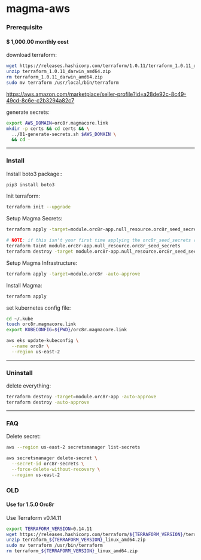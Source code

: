 # magma-aws

### Prerequisite

#### $ 1,000.00 monthly cost

download terraform:
```bash
wget https://releases.hashicorp.com/terraform/1.0.11/terraform_1.0.11_darwin_amd64.zip
unzip terraform_1.0.11_darwin_amd64.zip
rm terraform_1.0.11_darwin_amd64.zip
sudo mv terraform /usr/local/bin/terraform
```

https://aws.amazon.com/marketplace/seller-profile?id=a28de92c-8c49-49cd-8c6e-c2b3294a82c7

generate secrets:
```bash
export AWS_DOMAIN=orc8r.magmacore.link
mkdir -p certs && cd certs && \
  ../01-generate-secrets.sh $AWS_DOMAIN \
  && cd -
```
---

### Install

Install boto3 package::
```bash
pip3 install boto3
```

Init terraform:
```bash
terraform init --upgrade
```

Setup Magma Secrets:
```bash
terraform apply -target=module.orc8r-app.null_resource.orc8r_seed_secrets -auto-approve

# NOTE: if this isn't your first time applying the orc8r_seed_secrets resource, you'll need to first 
terraform taint module.orc8r-app.null_resource.orc8r_seed_secrets
terraform destroy -target module.orc8r-app.null_resource.orc8r_seed_secrets
```

Setup Magma Infrastructure:
```bash
terraform apply -target=module.orc8r -auto-approve
```

Install Magma:
```bash
terraform apply
```

set kubernetes config file:
```bash
cd ~/.kube
touch orc8r.magmacore.link
export KUBECONFIG=${PWD}/orc8r.magmacore.link

aws eks update-kubeconfig \
  --name orc8r \
  --region us-east-2
```
---

### Uninstall

delete everything:
```bash
terraform destroy -target=module.orc8r-app -auto-approve
terraform destroy -auto-approve
```
---

### FAQ

Delete secret:
```bash
aws --region us-east-2 secretsmanager list-secrets

aws secretsmanager delete-secret \
  --secret-id orc8r-secrets \
  --force-delete-without-recovery \
  --region us-east-2
```

### OLD

#### Use for 1.5.0 Orc8r

Use Terraform v0.14.11
```bash
export TERRAFORM_VERSION=0.14.11
wget https://releases.hashicorp.com/terraform/${TERRAFORM_VERSION}/terraform_${TERRAFORM_VERSION}_linux_amd64.zip
unzip terraform_${TERRAFORM_VERSION}_linux_amd64.zip
sudo mv terraform /usr/bin/terraform
rm terraform_${TERRAFORM_VERSION}_linux_amd64.zip
```
